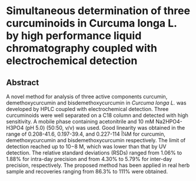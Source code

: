 # Simultaneous determination of three curcuminoids in Curcuma longa L. by high performance liquid chromatography coupled with electrochemical detection

## Abstract

A novel method for analysis of three active components curcumin, demethoxycurcumin and bisdemethoxycurcumin in _Curcuma longa L._ was developed by HPLC coupled with electrochemical detection. Three curcuminoids were well separated on a C18 column and detected with high sensitivity. A mobile phase containing acetonitrile and 10 mM Na2HPO4-H3PO4 (pH 5.0) (50:50, v/v) was used. Good linearity was obtained in the range of 0.208-41.6, 0.197-39.4, and 0.227-114 Î¼M for curcumin, demethoxycurcumin and bisdemethoxycurcumin respectively. The limit of detection reached up to 10−8 M, which was lower than that by UV detection. The relative standard deviations (RSDs) ranged from 1.06% to 1.88% for intra-day precision and from 4.30% to 5.79% for inter-day precision, respectively. The proposed method has been applied in real herb sample and recoveries ranging from 86.3% to 111% were obtained.